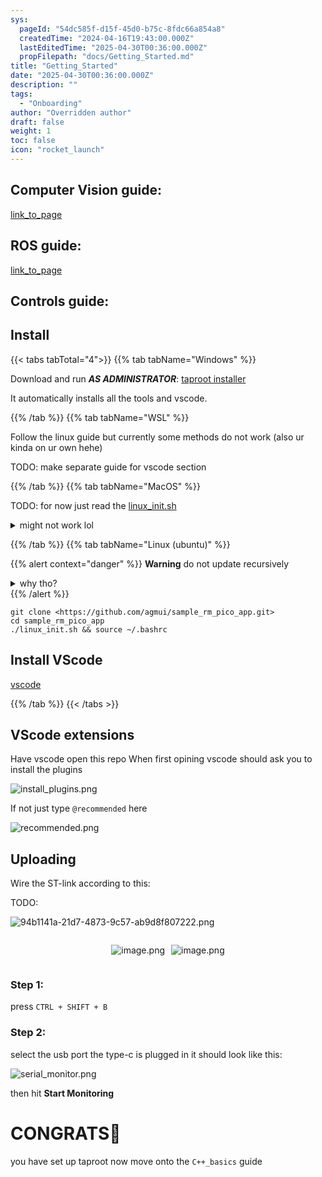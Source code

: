 ```yaml
---
sys:
  pageId: "54dc585f-d15f-45d0-b75c-8fdc66a854a8"
  createdTime: "2024-04-16T19:43:00.000Z"
  lastEditedTime: "2025-04-30T00:36:00.000Z"
  propFilepath: "docs/Getting_Started.md"
title: "Getting_Started"
date: "2025-04-30T00:36:00.000Z"
description: ""
tags:
  - "Onboarding"
author: "Overridden author"
draft: false
weight: 1
toc: false
icon: "rocket_launch"
---
```


## Computer Vision guide:

[link_to_page](86d45bc0-388b-4d26-8848-44f255f73d0e)

## ROS guide:

[link_to_page](3c76c1de-ec8f-46d6-8b0a-294005edc2d5)

## Controls guide:

## Install

{{< tabs tabTotal="4">}}
{{% tab tabName="Windows" %}}

Download and run _**AS ADMINISTRATOR**_: [taproot installer](https://github.com/Thornbots/TeachingFreshies/releases/tag/1.0)

It automatically installs all the tools and vscode.

{{% /tab %}}
{{% tab tabName="WSL" %}}

Follow the linux guide but currently some methods do not work (also ur kinda on ur own hehe)

TODO: make separate guide for vscode section

{{% /tab %}}
{{% tab tabName="MacOS" %}}

TODO: for now just read the [linux_init.sh](https://github.com/agmui/sample_rm_pico_app/blob/main/linux_init.sh)

<details>
<summary>might not work lol</summary>

`brew install libusb pkg-config`

Next install: [vscode](https://code.visualstudio.com/Download)

</details>

{{% /tab %}}
{{% tab tabName="Linux (ubuntu)" %}}

{{% alert context="danger" %}}
**Warning** do not update recursively
<details>
<summary>why tho?</summary>
There are some submodules that may go on for a while (like tinyusb) and I highly
recommend you don't need to get them.
If you want to see what submodules I update just look in `linux_init.sh`
</details>
{{% /alert %}}

```shell
git clone <https://github.com/agmui/sample_rm_pico_app.git>
cd sample_rm_pico_app
./linux_init.sh && source ~/.bashrc
```

## Install VScode

[vscode](https://code.visualstudio.com/Download)

{{% /tab %}}
{{< /tabs >}}

## VScode extensions

Have vscode open this repo
When first opining vscode should ask you to install the plugins

![install_plugins.png](https://prod-files-secure.s3.us-west-2.amazonaws.com/d518164a-d88e-44d1-a4ee-3adb3bd8bce0/89bd30f0-1825-4e77-867b-0a41ce370880/install_plugins.png?X-Amz-Algorithm=AWS4-HMAC-SHA256&X-Amz-Content-Sha256=UNSIGNED-PAYLOAD&X-Amz-Credential=ASIAZI2LB466VXZFGIDM%2F20250727%2Fus-west-2%2Fs3%2Faws4_request&X-Amz-Date=20250727T181129Z&X-Amz-Expires=3600&X-Amz-Security-Token=IQoJb3JpZ2luX2VjEE8aCXVzLXdlc3QtMiJHMEUCIBBJJ2qN6NfCsC%2F13TmOaZT%2FccwIjk%2BpgT%2FUQq1nAQnDAiEA7ZK4qOZ%2B2k3F78FxKL6E1H%2BB59e%2BFKy1oNkMRPnV2Fgq%2FwMIeBAAGgw2Mzc0MjMxODM4MDUiDBIqaREg60TnFrfDPSrcA8ySmrPgXrbpmK6cRqhyPZOEBCgT79oGakAow9eCjRCC8KkMtar0N8VjJyoJGmblNNMC%2F1ijvjnJOoCuF6jyLZt32V1ZNrz5EXdRcCdPiMO411nU4z1rAVP3wgTfdeoedtJ03CBbm12KAnU2bRUqL%2FgRuJa8xFjkvM4woLFkL2D6sLfnHkltDBYSIRd%2FSuMUuyIMAuzBq6vlTdKpnfMoTdQYNz6F5Lx5qohc1QO9gmxxKR2tOr4J9ftv7k85JKoyQH0uv9dVljOVAcxskx%2BKBOmzk7UfQVRqz4KTcPhXVdl8GGrnL8GBXlzXYNfvv35XhFzc4AHlrgPhCAOZBpy2Tog5QVDuT9ikBva0EHlYUXeNvG7OkUa8mtWnO3wRytwQ7b8NXiY6GazuXkjLWyuFsqC%2B6S%2BBwte2OE0i2X9gjKb4ky6NM8KIXlZcSkwyx05KyVYtnOYkxsDrEA4i6dfO64UaJyttrpEgBahXgyzkHYwoMjY9%2FZ3q%2FrY2kCZIyIoKwxDQ%2FdYmC%2F29A7BONn7Oco1yY8j2T6VIl9MBBvBg6FLLYKXxthudPXRaI7%2B8XgwBpfF6OX8Zg%2FnvFLZX31XRGiLZXnbQKW2xcqg%2BIjpAck8ZO5OShiMUnthnojrIMIv%2FmMQGOqUBk2nBvNnzjdZGnSCS34dIVDGl6TT5VjQQdzPzuw7svgDhDnoHybrnu1BABhhWUYcURUbUyf%2FdDWvNJIX9gCNelAcS%2FoVtQi9z3VtPAdiuiXJ5mJfu1FDx9ACNtu6T9d4e8FH6rWWnKtHAvrx7I8pwr7cRgnJJx0FMBA3nf8heJFpZW3J7B%2BkTiopBRETuXOXfL%2Bj1pcQ8nYUURVTC9hYVSMD7LBTi&X-Amz-Signature=f172f82bccd6399158188f071b0a9ebae2f24f65fe3d3c948964b438e0c0e919&X-Amz-SignedHeaders=host&x-amz-checksum-mode=ENABLED&x-id=GetObject)

If not just type `@recommended` here  

![recommended.png](https://prod-files-secure.s3.us-west-2.amazonaws.com/d518164a-d88e-44d1-a4ee-3adb3bd8bce0/61e661e9-5d85-4dfc-be0d-8d2097a5e793/recommended.png?X-Amz-Algorithm=AWS4-HMAC-SHA256&X-Amz-Content-Sha256=UNSIGNED-PAYLOAD&X-Amz-Credential=ASIAZI2LB466VXZFGIDM%2F20250727%2Fus-west-2%2Fs3%2Faws4_request&X-Amz-Date=20250727T181129Z&X-Amz-Expires=3600&X-Amz-Security-Token=IQoJb3JpZ2luX2VjEE8aCXVzLXdlc3QtMiJHMEUCIBBJJ2qN6NfCsC%2F13TmOaZT%2FccwIjk%2BpgT%2FUQq1nAQnDAiEA7ZK4qOZ%2B2k3F78FxKL6E1H%2BB59e%2BFKy1oNkMRPnV2Fgq%2FwMIeBAAGgw2Mzc0MjMxODM4MDUiDBIqaREg60TnFrfDPSrcA8ySmrPgXrbpmK6cRqhyPZOEBCgT79oGakAow9eCjRCC8KkMtar0N8VjJyoJGmblNNMC%2F1ijvjnJOoCuF6jyLZt32V1ZNrz5EXdRcCdPiMO411nU4z1rAVP3wgTfdeoedtJ03CBbm12KAnU2bRUqL%2FgRuJa8xFjkvM4woLFkL2D6sLfnHkltDBYSIRd%2FSuMUuyIMAuzBq6vlTdKpnfMoTdQYNz6F5Lx5qohc1QO9gmxxKR2tOr4J9ftv7k85JKoyQH0uv9dVljOVAcxskx%2BKBOmzk7UfQVRqz4KTcPhXVdl8GGrnL8GBXlzXYNfvv35XhFzc4AHlrgPhCAOZBpy2Tog5QVDuT9ikBva0EHlYUXeNvG7OkUa8mtWnO3wRytwQ7b8NXiY6GazuXkjLWyuFsqC%2B6S%2BBwte2OE0i2X9gjKb4ky6NM8KIXlZcSkwyx05KyVYtnOYkxsDrEA4i6dfO64UaJyttrpEgBahXgyzkHYwoMjY9%2FZ3q%2FrY2kCZIyIoKwxDQ%2FdYmC%2F29A7BONn7Oco1yY8j2T6VIl9MBBvBg6FLLYKXxthudPXRaI7%2B8XgwBpfF6OX8Zg%2FnvFLZX31XRGiLZXnbQKW2xcqg%2BIjpAck8ZO5OShiMUnthnojrIMIv%2FmMQGOqUBk2nBvNnzjdZGnSCS34dIVDGl6TT5VjQQdzPzuw7svgDhDnoHybrnu1BABhhWUYcURUbUyf%2FdDWvNJIX9gCNelAcS%2FoVtQi9z3VtPAdiuiXJ5mJfu1FDx9ACNtu6T9d4e8FH6rWWnKtHAvrx7I8pwr7cRgnJJx0FMBA3nf8heJFpZW3J7B%2BkTiopBRETuXOXfL%2Bj1pcQ8nYUURVTC9hYVSMD7LBTi&X-Amz-Signature=23e96091ae173cc38cebaedde72494d4b9ae2bf5e604708fb42c3d32e5222aca&X-Amz-SignedHeaders=host&x-amz-checksum-mode=ENABLED&x-id=GetObject)

## Uploading

Wire the ST-link according to this:

TODO:

![94b1141a-21d7-4873-9c57-ab9d8f807222.png](https://prod-files-secure.s3.us-west-2.amazonaws.com/d518164a-d88e-44d1-a4ee-3adb3bd8bce0/e5fad17d-ab82-4300-9f4c-505ab4b1202c/94b1141a-21d7-4873-9c57-ab9d8f807222.png?X-Amz-Algorithm=AWS4-HMAC-SHA256&X-Amz-Content-Sha256=UNSIGNED-PAYLOAD&X-Amz-Credential=ASIAZI2LB466VXZFGIDM%2F20250727%2Fus-west-2%2Fs3%2Faws4_request&X-Amz-Date=20250727T181129Z&X-Amz-Expires=3600&X-Amz-Security-Token=IQoJb3JpZ2luX2VjEE8aCXVzLXdlc3QtMiJHMEUCIBBJJ2qN6NfCsC%2F13TmOaZT%2FccwIjk%2BpgT%2FUQq1nAQnDAiEA7ZK4qOZ%2B2k3F78FxKL6E1H%2BB59e%2BFKy1oNkMRPnV2Fgq%2FwMIeBAAGgw2Mzc0MjMxODM4MDUiDBIqaREg60TnFrfDPSrcA8ySmrPgXrbpmK6cRqhyPZOEBCgT79oGakAow9eCjRCC8KkMtar0N8VjJyoJGmblNNMC%2F1ijvjnJOoCuF6jyLZt32V1ZNrz5EXdRcCdPiMO411nU4z1rAVP3wgTfdeoedtJ03CBbm12KAnU2bRUqL%2FgRuJa8xFjkvM4woLFkL2D6sLfnHkltDBYSIRd%2FSuMUuyIMAuzBq6vlTdKpnfMoTdQYNz6F5Lx5qohc1QO9gmxxKR2tOr4J9ftv7k85JKoyQH0uv9dVljOVAcxskx%2BKBOmzk7UfQVRqz4KTcPhXVdl8GGrnL8GBXlzXYNfvv35XhFzc4AHlrgPhCAOZBpy2Tog5QVDuT9ikBva0EHlYUXeNvG7OkUa8mtWnO3wRytwQ7b8NXiY6GazuXkjLWyuFsqC%2B6S%2BBwte2OE0i2X9gjKb4ky6NM8KIXlZcSkwyx05KyVYtnOYkxsDrEA4i6dfO64UaJyttrpEgBahXgyzkHYwoMjY9%2FZ3q%2FrY2kCZIyIoKwxDQ%2FdYmC%2F29A7BONn7Oco1yY8j2T6VIl9MBBvBg6FLLYKXxthudPXRaI7%2B8XgwBpfF6OX8Zg%2FnvFLZX31XRGiLZXnbQKW2xcqg%2BIjpAck8ZO5OShiMUnthnojrIMIv%2FmMQGOqUBk2nBvNnzjdZGnSCS34dIVDGl6TT5VjQQdzPzuw7svgDhDnoHybrnu1BABhhWUYcURUbUyf%2FdDWvNJIX9gCNelAcS%2FoVtQi9z3VtPAdiuiXJ5mJfu1FDx9ACNtu6T9d4e8FH6rWWnKtHAvrx7I8pwr7cRgnJJx0FMBA3nf8heJFpZW3J7B%2BkTiopBRETuXOXfL%2Bj1pcQ8nYUURVTC9hYVSMD7LBTi&X-Amz-Signature=9852ae82d5ea8458a4555dd8aff83f0c8cbb51a033550a17f244e358be21a467&X-Amz-SignedHeaders=host&x-amz-checksum-mode=ENABLED&x-id=GetObject)

<div style="display: flex;flex-direction: row; column-gap:10px; max-width: 630px;justify-content: center;">
<div>

![image.png](https://prod-files-secure.s3.us-west-2.amazonaws.com/d518164a-d88e-44d1-a4ee-3adb3bd8bce0/210ecb78-1116-4d7b-b9b7-2292f66fa2c2/image.png?X-Amz-Algorithm=AWS4-HMAC-SHA256&X-Amz-Content-Sha256=UNSIGNED-PAYLOAD&X-Amz-Credential=ASIAZI2LB4664FAQB2TB%2F20250727%2Fus-west-2%2Fs3%2Faws4_request&X-Amz-Date=20250727T181131Z&X-Amz-Expires=3600&X-Amz-Security-Token=IQoJb3JpZ2luX2VjEFAaCXVzLXdlc3QtMiJGMEQCIHxIv1DZbIp5R5jWVwGXikKwlO%2BUwnD%2FpWMJiQ3INCBbAiAvhRwLVBeGFh2QDVZSaa0qOtb8pU0Z2n1NFdkM3tRQFCr%2FAwh4EAAaDDYzNzQyMzE4MzgwNSIMFSsrNMIbUzJrCz%2FQKtwDBxD9f3t%2BKMXL39JziQOVItJ%2FdSiqPEJVfjeYPQrbu8w%2BDt9qkyVHy3a2nouwUwlka1825miDin7ytE9QaPzdnovUHElYRumpoJWwSjzgRs9prQKSxIVgW5c6CC%2F%2F8rb9CmNQIYkYYZNIoPcyTN3LGABY4FiaohpX3u3o6O9zM%2BWw8l4l23zrIs46KcXimCzOxAkn4G8rwNVxn3IJ03heqi4q85xWcYNHltdB0ogLZpBITQXXl6Y0a77xIYcNKJK%2FAXU5%2BoOATLKxjxtCAdnGbhyxX1j4VT6nZPWjxa%2B8NjiNCA4kACm%2BF4tjsjSKOa%2FXL10XMt9Pu12LTWM8BtPhEwno9I6j%2FCTIXvhs1LYCnqpbaDRaZhCONENI%2Fa0gPNf17eaYhGqgVAVv2frXjmrChzYKHGzAJP8W43RBVLB%2F9TSUIRQzMkCHknew%2BEmzGPKHvPTyBTH7nND1WHUu8qNhFaDL4cvFHaYUvHMmIhpIWyve4qHx%2FsSzWoKrQ42%2B%2Fiba32LP6ajg5sp5dqS4ydgbn%2BXJee0kmfq58CKc%2FYB1FbKH0kV4RMIQjeLfAhRVHeED0E0oeGMTYqvvZmn95y6M%2FgwHhaIlZnqNqJf9Em6lcESnOidKLo30fVqnOuswiYiZxAY6pgGTjjDKgcmLiSv%2F9XTtYTKvZA5EHVJWRZHSLsnhOuYfruFuiA2phUjoUZKpGMRbLq3o%2BTLXnN0L928YG0%2BDA0C1Rx1JNlKjD%2FqhbjZDUZfDK%2B0KhOeAMhyCwabIQ0rvvleJnF06KmY19K1J8EFlF2GPyCcfgj%2F0L%2Fd%2B1VgTCuQtz95ZbGDs1s2WCq9zgy8DouuybXUT%2BhLWdS6P35gzqwDUxyXosbLp&X-Amz-Signature=aa61fc5ae65b4231d506f103f62d815f2c0ec5f9e9b934f571b684f6af052c98&X-Amz-SignedHeaders=host&x-amz-checksum-mode=ENABLED&x-id=GetObject)

</div>
<div>

![image.png](https://prod-files-secure.s3.us-west-2.amazonaws.com/d518164a-d88e-44d1-a4ee-3adb3bd8bce0/33a0fd0f-8ca6-4a86-8e09-26e95ded1fff/image.png?X-Amz-Algorithm=AWS4-HMAC-SHA256&X-Amz-Content-Sha256=UNSIGNED-PAYLOAD&X-Amz-Credential=ASIAZI2LB466ZBAIL5RT%2F20250727%2Fus-west-2%2Fs3%2Faws4_request&X-Amz-Date=20250727T181131Z&X-Amz-Expires=3600&X-Amz-Security-Token=IQoJb3JpZ2luX2VjEE8aCXVzLXdlc3QtMiJGMEQCIDL5SDQdWzTlRbVSrM4c3TLs6pYlCO%2BVUGVefExL9v6%2FAiBWcEublDJNJhquWmFADEoSj0HPX3UMBVAurefEKVlpFir%2FAwh4EAAaDDYzNzQyMzE4MzgwNSIMQ9uD9yOKoZmfI3DYKtwDBGw%2FbuwbUCtrs7J%2FJLXE%2BBaRL7EMQU4D3hZEUuiVXd41T%2BjiX8MSy2%2FxpS%2FGE%2FvJMCJAWNLc3tAe%2BQL2Dz%2F4e%2B%2FyGENKkIDjbBkB1GDfA46d%2FuiBCCbOTW0fR3FVHYyitEas6GkVtYAOoz9UMadyFBW4cvFMKCn3QVuiitXuiBw8AItto%2FlTyVDklayMIlzevjvPbYnLnli%2BNSgPtCoCJTZNCWZEDTIVOv8%2BLjl22G%2Bwvunu%2Fmb4lDrBXpgLEFGfv8U7vvZQMdeSR988Fcjih2L2b%2FWzeQS%2F7Pob6ZNYZCDpA7%2FvKuHpWyZmNaDBa3Ekmv%2B%2Fw567tNzH6dutnMB4AsFDW5pHruZnIsqj3lO9yZNhRXujBi7jyqS7fENSQCEx6VYblMVe1PYYbCjQqEpVJoN%2FUn5CUuWo%2BI8wQ1iLp8lfIJb77%2BHHDkCPirxJcAq1uQ%2FpF%2FgJwJa85r23k8p4Otku%2Baydcg0QPlDCsRwt26leuWSbM2MWhPNKhZwnBgiThDgRMcKp7zHNAFMw%2FCH%2BMJr0RV4eEzKXIXQcEIvezlgegCZS5V0chd%2BwF7cqwsyS%2BUR9VHBe0Z7Z0SL7YtMTAvu%2F7vceLlRHpYubBm%2FfpGm1I9uLdahB5zSwM%2BwwyICZxAY6pgHZpLjpbFn%2BuScQsIud%2F%2Fxz%2B6YbwbXzAP%2BNbRglNHm%2FxFvV8PBRdfauhL3wg66Y1nuOF7ZZ2ns319S4pURVPou5ZCLfCS%2Fjw0JZR70o12AxGM759iQbQ%2FK9YHjJFoLQ0ofjcHWwh7xeoBesfobL96imLiL8LOMgKduvAkh08682qmOIKOYzqufNo7Iz%2BwgHpMR2VXYb%2FcxhFNDJSpF8JgHG5YkBpE5C&X-Amz-Signature=4104b498dbb2f20768076b608c33dc065cd4b8999bbe50b40572bbe07b3549f9&X-Amz-SignedHeaders=host&x-amz-checksum-mode=ENABLED&x-id=GetObject)

</div>
</div>

### Step 1:

press `CTRL + SHIFT + B`

### Step 2:

select the usb port the type-c is plugged in it should look like this:

![serial_monitor.png](https://prod-files-secure.s3.us-west-2.amazonaws.com/d518164a-d88e-44d1-a4ee-3adb3bd8bce0/f03f4774-05d4-4393-b6a0-d5efb6d315ab/serial_monitor.png?X-Amz-Algorithm=AWS4-HMAC-SHA256&X-Amz-Content-Sha256=UNSIGNED-PAYLOAD&X-Amz-Credential=ASIAZI2LB466VXZFGIDM%2F20250727%2Fus-west-2%2Fs3%2Faws4_request&X-Amz-Date=20250727T181129Z&X-Amz-Expires=3600&X-Amz-Security-Token=IQoJb3JpZ2luX2VjEE8aCXVzLXdlc3QtMiJHMEUCIBBJJ2qN6NfCsC%2F13TmOaZT%2FccwIjk%2BpgT%2FUQq1nAQnDAiEA7ZK4qOZ%2B2k3F78FxKL6E1H%2BB59e%2BFKy1oNkMRPnV2Fgq%2FwMIeBAAGgw2Mzc0MjMxODM4MDUiDBIqaREg60TnFrfDPSrcA8ySmrPgXrbpmK6cRqhyPZOEBCgT79oGakAow9eCjRCC8KkMtar0N8VjJyoJGmblNNMC%2F1ijvjnJOoCuF6jyLZt32V1ZNrz5EXdRcCdPiMO411nU4z1rAVP3wgTfdeoedtJ03CBbm12KAnU2bRUqL%2FgRuJa8xFjkvM4woLFkL2D6sLfnHkltDBYSIRd%2FSuMUuyIMAuzBq6vlTdKpnfMoTdQYNz6F5Lx5qohc1QO9gmxxKR2tOr4J9ftv7k85JKoyQH0uv9dVljOVAcxskx%2BKBOmzk7UfQVRqz4KTcPhXVdl8GGrnL8GBXlzXYNfvv35XhFzc4AHlrgPhCAOZBpy2Tog5QVDuT9ikBva0EHlYUXeNvG7OkUa8mtWnO3wRytwQ7b8NXiY6GazuXkjLWyuFsqC%2B6S%2BBwte2OE0i2X9gjKb4ky6NM8KIXlZcSkwyx05KyVYtnOYkxsDrEA4i6dfO64UaJyttrpEgBahXgyzkHYwoMjY9%2FZ3q%2FrY2kCZIyIoKwxDQ%2FdYmC%2F29A7BONn7Oco1yY8j2T6VIl9MBBvBg6FLLYKXxthudPXRaI7%2B8XgwBpfF6OX8Zg%2FnvFLZX31XRGiLZXnbQKW2xcqg%2BIjpAck8ZO5OShiMUnthnojrIMIv%2FmMQGOqUBk2nBvNnzjdZGnSCS34dIVDGl6TT5VjQQdzPzuw7svgDhDnoHybrnu1BABhhWUYcURUbUyf%2FdDWvNJIX9gCNelAcS%2FoVtQi9z3VtPAdiuiXJ5mJfu1FDx9ACNtu6T9d4e8FH6rWWnKtHAvrx7I8pwr7cRgnJJx0FMBA3nf8heJFpZW3J7B%2BkTiopBRETuXOXfL%2Bj1pcQ8nYUURVTC9hYVSMD7LBTi&X-Amz-Signature=15cce6b3cd86a0059f7f2d2a755f11d3f8cb448b93cbe8a38d278334aa08e61f&X-Amz-SignedHeaders=host&x-amz-checksum-mode=ENABLED&x-id=GetObject)

then hit **Start Monitoring**

# CONGRATS🎉

you have set up taproot now move onto the `C++_basics` guide
